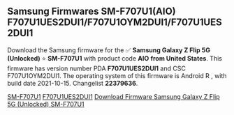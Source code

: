 <h2>Samsung Firmwares SM-F707U1(AIO) F707U1UES2DUI1/F707U1OYM2DUI1/F707U1UES2DUI1</h2>
Download the Samsung firmware for the ✅ <strong>Samsung Galaxy Z Flip 5G (Unlocked) </strong> ⭐ <strong>SM-F707U1</strong> with product code <strong>AIO</strong> <strong> from United States</strong>. This firmware has version number PDA <strong>F707U1UES2DUI1</strong> and CSC F707U1OYM2DUI1. The operating system of this firmware is Android R , with build date 2021-10-15. Changelist <strong>22379636</strong>.


[SM-F707U1](https://samfirm.shop/samsung/model/SM-F707U1)
[F707U1UES2DUI1](https://samfirm.shop/samsung/pda/F707U1UES2DUI1)
[Download Firmware Samsung Galaxy Z Flip 5G (Unlocked) SM-F707U1](https://samfirm.shop/samsung/firmware/465337)
